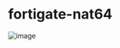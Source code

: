 # fortigate-nat64

![image](https://user-images.githubusercontent.com/77621054/183457773-2539e9b7-f810-455c-9eec-0f44c4d8423f.png)

